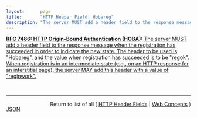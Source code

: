 ```yaml
---
layout:      page
title:       "HTTP Header Field: Hobareg"
description: "The server MUST add a header field to the response message when the registration has succeeded in order to indicate the new state. The header to be used is \"Hobareg\", and the value when registration has succeeded is to be \"regok\". When registration is in an intermediate state (e.g., on an HTTP response for an interstitial page), the server MAY add this header with a value of \"reginwork\"."
---
```


**[RFC 7486: HTTP Origin-Bound Authentication (HOBA)](/specs/IETF/RFC/7486 "HTTP Origin-Bound Authentication (HOBA) is a digital-signature-based design for an HTTP authentication method. The design can also be used in JavaScript-based authentication embedded in HTML. HOBA is an alternative to HTTP authentication schemes that require passwords and therefore avoids all problems related to passwords, such as leakage of server-side password databases."):** [The server MUST add a header field to the response message when the registration has succeeded in order to indicate the new state. The header to be used is "Hobareg", and the value when registration has succeeded is to be "regok". When registration is in an intermediate state (e.g., on an HTTP response for an interstitial page), the server MAY add this header with a value of "reginwork".](http://tools.ietf.org/html/rfc7486#section-6.1.1 "Read documentation for HTTP Header Field &#34;Hobareg&#34;")

<br/>
<hr/>

<p style="float : left"><a href="Hobareg.json" title="JSON representing this particular Web Concept value">JSON</a></p>
<p style="text-align: right">Return to list of all ( <a href="../http-headers">HTTP Header Fields</a> | <a href="../">Web Concepts</a> )</p>
